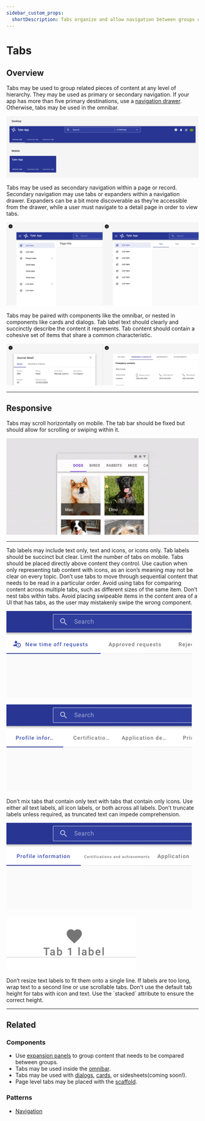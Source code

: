 ```yaml
---
sidebar_custom_props:
  shortDescription: Tabs organize and allow navigation between groups of content that are related and at the same level of hierarchy.
---
```


# Tabs

<ComponentVisual
  figmaUrl=""
  storybookUrl="https://forge.tylerdev.io/main/?path=/story/components-tab-bar--default" />

## Overview 

Tabs may be used to group related pieces of content at any level of hierarchy. They may be used as primary or secondary navigation. If your app has more than five primary destinations, use a [navigation drawer](/components/navigation/navigation-drawer). Otherwise, tabs may be used in the omnibar. 

<ImageBlock max-width="600px" padded={false} caption="1. Tabs in the omnibar may be used as primary navigation when there are fewer than five primary destinations.">

![Image of the omnibar with tabs inside.](./images/omni-tabs.png)

</ImageBlock>

Tabs may be used as secondary navigation within a page or record. Secondary navigation may use tabs or expanders within a navigation drawer. Expanders can be a bit more discoverable as they’re accessible from the drawer, while a user must navigate to a detail page in order to view tabs.

<ImageBlock padded={false} caption="1. Expanders may be used to display pages at a second level of hierarchy. <br> 2. Tabs may be used to show closely related content.">

![Image with two sections: a navigation drawer with expanders and a navigation drawer with tabs.](./images/complex-nav-types.png)

</ImageBlock>

Tabs may be paired with components like the omnibar, or nested in components like cards and dialogs.
Tab label text should clearly and succinctly describe the content it represents. Tab content should contain a cohesive set of items that share a common characteristic.

<ImageBlock padded={false} caption="1. Tabs may be placed inside components like cards and dialogs.">

![Image with two sections: a navigation drawer with expanders and a navigation drawer with tabs.](./images/tab-types.png)

</ImageBlock>

---

## Responsive

Tabs may scroll horizontally on mobile. The tab bar should be fixed but should allow for scrolling or swiping within it.  

<ImageBlock padded={false} max-width="500px" caption="On mobile, tabs may continue offscreen and may be accessed by swiping. When tapped, a scrollable tab should reposition itself to become fully visible on screen. <br> Taken from Material.io.">

![Image with two sections: a navigation drawer with expanders and a navigation drawer with tabs.](./images/scroll-tabs.gif)

</ImageBlock>

---

<DoDontGrid>
  <DoDontTextSection>
    <DoDontText type="do">Tab labels may include text only, text and icons, or icons only. </DoDontText>
    <DoDontText type="do">Tab labels should be succinct but clear.</DoDontText>
    <DoDontText type="do">Limit the number of tabs on mobile.</DoDontText>
    <DoDontText type="do">Tabs should be placed directly above content they control. </DoDontText>
  </DoDontTextSection>
  <DoDontTextSection>
    <DoDontText type="dont">Use caution when only representing tab content with icons, as an icon’s meaning may not be clear on every topic.</DoDontText>
    <DoDontText type="dont">Don’t use tabs to move through sequential content that needs to be read in a particular order.</DoDontText>
    <DoDontText type="dont">Avoid using tabs for comparing content across multiple tabs, such as different sizes of the same item.</DoDontText>
    <DoDontText type="dont">Don’t nest tabs within tabs.</DoDontText>
    <DoDontText type="dont">Avoid placing swipeable items in the content area of a UI that has tabs, as the user may mistakenly swipe the wrong component.</DoDontText>
  </DoDontTextSection>
</DoDontGrid>

<DoDontGrid>
  <DoDontRow>
  <DoDontImage>

![Don't mix tabs.](./images/tabs-mixed-dont.png)

  </DoDontImage>
  <DoDontImage>

![Don't truncate labels.](./images/tabs-truncate-dont.png)

  </DoDontImage>
  </DoDontRow>
  <DoDontRow>
    <DoDont type="dont">Don’t mix tabs that contain only text with tabs that contain only icons. Use either all text labels, all icon labels, or both across all labels.</DoDont>
    <DoDont type="dont">Don’t truncate labels unless required, as truncated text can impede comprehension.</DoDont>
  </DoDontRow>

  <DoDontRow>
    <DoDontImage>

![Don't resize labels.](./images/tabs-resize-dont.png)

  </DoDontImage>
    <DoDontImage>

![Forge logo](./images/tabs-cramp-dont.png)

  </DoDontImage>
  </DoDontRow>

  <DoDontRow>
    <DoDont type="dont">Don’t resize text labels to fit them onto a single line. If labels are too long, wrap text to a second line or use scrollable tabs.</DoDont>
    <DoDont type="dont">Don't use the default tab height for tabs with icon and text. Use the `stacked` attribute to ensure the correct height.</DoDont>
  </DoDontRow>
</DoDontGrid>

--- 

## Related 

### Components 

- Use [expansion panels](/components/page/expansion-panel) to group content that needs to be compared between groups.
- Tabs may be used inside the [omnibar](/components/omni/omnibar).
- Tabs may be used with [dialogs](/components/notifications-and-messages/dialog), [cards](/components/cards/card), or sidesheets(coming soon!). 
- Page level tabs may be placed with the [scaffold](/components/layouts/scaffold).

### Patterns

- [Navigation](/core-patterns/navigation/primary)
